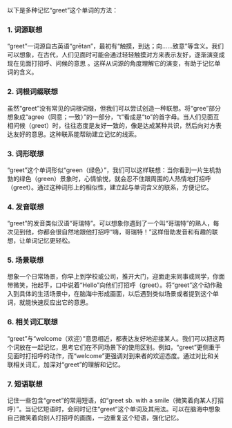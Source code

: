 以下是多种记忆“greet”这个单词的方法：

### 1. 词源联想
“greet”一词源自古英语“grētan”，最初有“触摸，到达；向……致意”等含义。我们可以想象，在古代，人们见面时可能会通过轻轻触摸对方来表示友好，逐渐演变成现在见面打招呼、问候的意思 。这样从词源的角度理解它的演变，有助于记忆单词的含义。

### 2. 词根词缀联想
虽然“greet”没有常见的词根词缀，但我们可以尝试创造一种联想。将“gree”部分想象成“agree（同意；一致）”的一部分，“t”看成是“to”的首字母。当人们见面互相问候（greet）时，往往态度是友好一致的，像是达成某种共识，然后向对方表达友好的意思。这种联系能帮助建立记忆的线索。

### 3. 词形联想
“greet”这个单词形似“green（绿色）”，我们可以这样联想：当你看到一片生机勃勃的绿色（green）景象时，心情愉悦，就会忍不住跟周围的人热情地打招呼（greet）。通过这种词形上的相似性，建立起与单词含义的联系，方便记忆。

### 4. 发音联想
“greet”的发音类似汉语“哥瑞特”。可以想象你遇到了一个叫“哥瑞特”的熟人，每次见到他，你都会很自然地跟他打招呼“嗨，哥瑞特！”这样借助发音和有趣的联想，让单词记忆更轻松。

### 5. 场景联想
想象一个日常场景，你早上到学校或公司，推开大门，迎面走来同事或同学，你面带微笑，抬起手，口中说着“Hello”向他们打招呼（greet）。将“greet”这个动作融入到具体的生活场景中，在脑海中形成画面，以后遇到类似场景或者提到这个单词，就能快速反应出它的意思。

### 6. 相关词汇联想
“greet”与“welcome（欢迎）”意思相近，都表达友好地迎接某人。我们可以把这两个词放在一起记忆，思考它们在不同场景下的使用区别。例如，“greet”更侧重于见面时打招呼的动作，而“welcome”更强调对到来者的欢迎态度。通过对比和关联相关词汇，加深对“greet”的理解和记忆。

### 7. 短语联想
记住一些包含“greet”的常用短语，如“greet sb. with a smile（微笑着向某人打招呼）”。当记忆短语时，会同时记住“greet”这个单词及其用法。可以在脑海中想象自己微笑着向别人打招呼的画面，一边重复这个短语，强化记忆。 